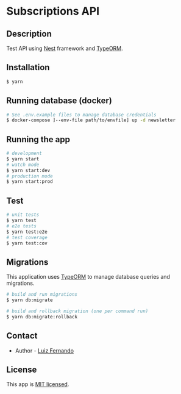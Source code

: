 # Subscriptions API

## Description

Test API using [Nest](https://github.com/nestjs/nest) framework and [TypeORM](https://typeorm.io/#/).

## Installation

```bash
$ yarn
```

## Running database (docker)

```bash
# See .env.example files to manage database credentials
$ docker-compose ]--env-file path/to/envfile] up -d newsletter
```

## Running the app

```bash
# development
$ yarn start
# watch mode
$ yarn start:dev
# production mode
$ yarn start:prod
```

## Test

```bash
# unit tests
$ yarn test
# e2e tests
$ yarn test:e2e
# test coverage
$ yarn test:cov
```

## Migrations

This application uses [TypeORM](https://typeorm.io/#/) to manage database queries and migrations.

```bash
# build and run migrations
$ yarn db:migrate

# build and rollback migration (one per command run)
$ yarn db:migrate:rollback
```

## Contact

- Author - [Luiz Fernando](https://github.com/lfernando-silva/)

## License

This app is [MIT licensed](LICENSE).
